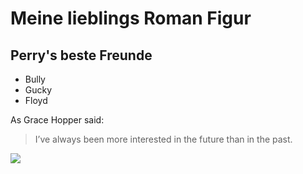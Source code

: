 # Meine lieblings Roman Figur

## Perry's beste Freunde
* Bully
* Gucky
* Floyd

As Grace Hopper said:
> I’ve always been more interested
> in the future than in the past.

<img src=https://cdn.pixabay.com/photo/2018/11/23/13/17/calf-3833880_960_720.jpg/>